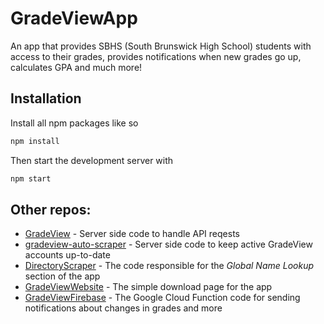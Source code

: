 # GradeViewApp
An app that provides SBHS (South Brunswick High School) students with access to their grades, provides notifications when new grades go up, calculates GPA and much more!

## Installation
Install all npm packages like so
```bash
npm install
```
Then start the development server with
```bash
npm start
```

## Other repos:
- [GradeView](https://github.com/KihtrakRaknas/GradeView) - Server side code to handle API reqests
- [gradeview-auto-scraper](https://github.com/KihtrakRaknas/gradeview-auto-scraper) - Server side code to keep active GradeView accounts up-to-date
- [DirectoryScraper](https://github.com/KihtrakRaknas/DirectoryScraper/blob/master/README.md) - The code responsible for the *Global Name Lookup* section of the app
- [GradeViewWebsite](https://github.com/KihtrakRaknas/GradeViewWebsite) - The simple download page for the app
- [GradeViewFirebase](https://github.com/KihtrakRaknas/GradeViewFirebase) - The Google Cloud Function code for sending notifications about changes in grades and more
